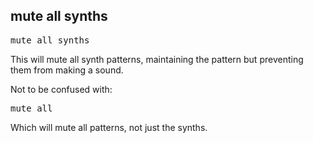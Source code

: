 ## mute all synths

<pre>
mute all synths
</pre>

This will mute all synth patterns, maintaining the pattern but preventing them from making a sound.

Not to be confused with:

<pre>
mute all
</pre>

Which will mute all patterns, not just the synths.